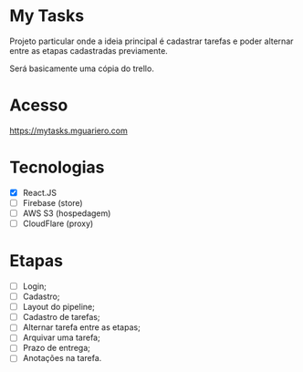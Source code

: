 # My Tasks

Projeto particular onde a ideia principal é cadastrar tarefas e poder alternar entre as etapas cadastradas previamente.

Será basicamente uma cópia do trello.

# Acesso

https://mytasks.mguariero.com

# Tecnologias

- [x] React.JS
- [ ] Firebase (store)
- [ ] AWS S3 (hospedagem)
- [ ] CloudFlare (proxy)

# Etapas

- [ ] Login;
- [ ] Cadastro;
- [ ] Layout do pipeline;
- [ ] Cadastro de tarefas;
- [ ] Alternar tarefa entre as etapas;
- [ ] Arquivar uma tarefa;
- [ ] Prazo de entrega;
- [ ] Anotações na tarefa.